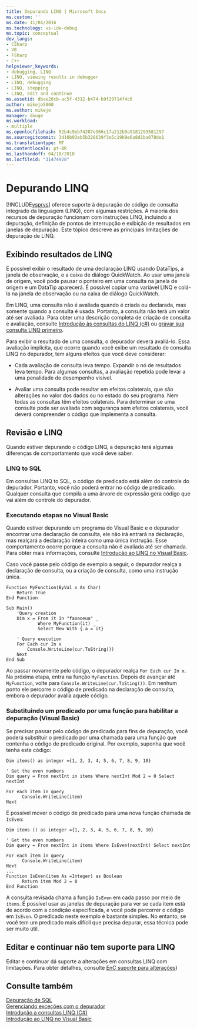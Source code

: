 ```yaml
---
title: Depurando LINQ | Microsoft Docs
ms.custom: ''
ms.date: 11/04/2016
ms.technology: vs-ide-debug
ms.topic: conceptual
dev_langs:
- CSharp
- VB
- FSharp
- C++
helpviewer_keywords:
- debugging, LINQ
- LINQ, viewing results in debugger
- LINQ, debugging
- LINQ, stepping
- LINQ, edit and continue
ms.assetid: dbae26cb-ac5f-4312-b474-b9f29714f4c6
author: mikejo5000
ms.author: mikejo
manager: douge
ms.workload:
- multiple
ms.openlocfilehash: 52b4c9eb74207e966c17a212b9a9181293581297
ms.sourcegitcommit: 3d10b93eb5b326639f3e5c19b9e6a8d1ba078de1
ms.translationtype: MT
ms.contentlocale: pt-BR
ms.lasthandoff: 04/18/2018
ms.locfileid: "31474928"
---
```

# <a name="debugging-linq"></a>Depurando LINQ
[!INCLUDE[vsprvs](../code-quality/includes/vsprvs_md.md)] oferece suporte à depuração de código de consulta integrado da linguagem (LINQ), com algumas restrições. A maioria dos recursos de depuração funcionam com instruções LINQ, incluindo a depuração, definição de pontos de interrupção e exibição de resultados em janelas de depuração. Este tópico descreve as principais limitações de depuração de LINQ.  
  
##  <a name="BKMK_ViewingLINQResults"></a> Exibindo resultados de LINQ  
 É possível exibir o resultado de uma declaração LINQ usando DataTips, a janela de observação, e a caixa de diálogo QuickWatch. Ao usar uma janela de origem, você pode pausar o ponteiro em uma consulta na janela de origem e um DataTip aparecerá. É possível copiar uma variável LINQ e colá-la na janela de observação ou na caixa de diálogo QuickWatch.  
  
 Em LINQ, uma consulta não é avaliada quando é criada ou declarada, mas somente quando a consulta é usada. Portanto, a consulta não terá um valor até ser avaliada. Para obter uma descrição completa de criação de consulta e avaliação, consulte [Introdução às consultas do LINQ (c#)](/dotnet/csharp/programming-guide/concepts/linq/introduction-to-linq-queries) ou [gravar sua consulta LINQ primeiro](/dotnet/visual-basic/programming-guide/concepts/linq/writing-your-first-linq-query).  
  
 Para exibir o resultado de uma consulta, o depurador deverá avaliá-lo. Essa avaliação implícita, que ocorre quando você exibe um resultado de consulta LINQ no depurador, tem alguns efeitos que você deve considerar:  
  
-   Cada avaliação de consulta leva tempo. Expandir o nó de resultados leva tempo. Para algumas consultas, a avaliação repetida pode levar a uma penalidade de desempenho visível.  
  
-   Avaliar uma consulta pode resultar em efeitos colaterais, que são alterações no valor dos dados ou no estado do seu programa. Nem todas as consultas têm efeitos colaterais. Para determinar se uma consulta pode ser avaliada com segurança sem efeitos colaterais, você deverá compreender o código que implementa a consulta.  
  
##  <a name="BKMK_SteppingAndLinq"></a> Revisão e LINQ  
 Quando estiver depurando o código LINQ, a depuração terá algumas diferenças de comportamento que você deve saber.  
  
### <a name="linq-to-sql"></a>LINQ to SQL  
 Em consultas LINQ to SQL, o código de predicado está além do controle do depurador. Portanto, você não poderá entrar no código de predicado. Qualquer consulta que compila a uma árvore de expressão gera código que vai além do controle do depurador.  
  
### <a name="stepping-in-visual-basic"></a>Executando etapas no Visual Basic  
 Quando estiver depurando um programa do Visual Basic e o depurador encontrar uma declaração de consulta, ele não irá entrará na declaração, mas realçará a declaração inteira como uma única instrução. Esse comportamento ocorre porque a consulta não é avaliada até ser chamada. Para obter mais informações, consulte [Introdução ao LINQ no Visual Basic](/dotnet/visual-basic/programming-guide/language-features/linq/introduction-to-linq).  
  
 Caso você passe pelo código de exemplo a seguir, o depurador realça a declaração de consulta, ou a criação de consulta, como uma instrução única.  
  
```  
Function MyFunction(ByVal x As Char)  
    Return True  
End Function  
  
Sub Main()  
    'Query creation  
    Dim x = From it In "faoaoeua" _  
            Where MyFunction(it) _  
            Select New With {.a = it}  
  
    ' Query execution  
    For Each cur In x  
        Console.WriteLine(cur.ToString())  
    Next  
End Sub  
```  
  
 Ao passar novamente pelo código, o depurador realça `For Each cur In x`. Na próxima etapa, entra na função `MyFunction`. Depois de avançar até `MyFunction`, volte para `Console.WriteLine(cur.ToSting())`. Em nenhum ponto ele percorre o código de predicado na declaração de consulta, embora o depurador avalia aquele código.  
  
### <a name="replacing-a-predicate-with-a-function-to-enable-stepping-visual-basic"></a>Substituindo um predicado por uma função para habilitar a depuração (Visual Basic)  
 Se precisar passar pelo código de predicado para fins de depuração, você poderá substituir o predicado por uma chamada para uma função que contenha o código de predicado original. Por exemplo, suponha que você tenha este código:  
  
```  
Dim items() as integer ={1, 2, 3, 4, 5, 6, 7, 8, 9, 10}  
  
' Get the even numbers  
Dim query = From nextInt in items Where nextInt Mod 2 = 0 Select nextInt  
  
For each item in query  
      Console.WriteLine(item)  
Next  
```  
  
 É possível mover o código de predicado para uma nova função chamada de `IsEven`:  
  
```  
Dim items () as integer ={1, 2, 3, 4, 5, 6, 7, 8, 9, 10}  
  
' Get the even numbers  
Dim query = From nextInt in items Where IsEven(nextInt) Select nextInt  
  
For each item in query  
      Console.WriteLine(item)  
Next  
...   
Function IsEven(item As =Integer) as Boolean  
      Return item Mod 2 = 0  
End Function  
```  
  
 A consulta revisada chama a função `IsEven` em cada passo por meio de `items`. É possível usar as janelas de depuração para ver se cada item está de acordo com a condição especificada, e você pode percorrer o código em `IsEven`. O predicado neste exemplo é bastante simples. No entanto, se você tem um predicado mais difícil que precisa depurar, essa técnica pode ser muito útil.  
  
##  <a name="BKMK_EditandContinueNotSupportedforLINQ"></a> Editar e continuar não tem suporte para LINQ  
 Editar e continuar dá suporte a alterações em consultas LINQ com limitações. Para obter detalhes, consulte [EnC suporte para alterações](https://github.com/dotnet/roslyn/wiki/EnC-Supported-Edits))
  
## <a name="see-also"></a>Consulte também  
 [Depuração de SQL](http://msdn.microsoft.com/en-us/f27c17e6-1d90-49f2-9fc0-d02e6a27f109)    
 [Gerenciando exceções com o depurador](../debugger/managing-exceptions-with-the-debugger.md)   
 [Introdução a consultas LINQ (C#)](/dotnet/csharp/programming-guide/concepts/linq/introduction-to-linq-queries)   
 [Introdução ao LINQ no Visual Basic](/dotnet/visual-basic/programming-guide/language-features/linq/introduction-to-linq)
